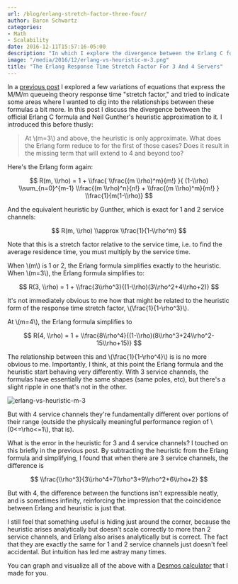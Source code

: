 ```yaml
---
url: /blog/erlang-stretch-factor-three-four/
author: Baron Schwartz
categories:
- Math
- Scalability
date: 2016-12-11T15:57:16-05:00
description: "In which I explore the divergence between the Erlang C formula and Gunther's heuristic approximation."
image: "/media/2016/12/erlang-vs-heuristic-m-3.png"
title: "The Erlang Response Time Stretch Factor For 3 And 4 Servers"
---
```


In a [previous post](/blog/response-time-stretch-factor/) I explored a few
variations of equations that express the M/M/m queueing theory response time
"stretch factor," and tried to indicate some areas where I wanted to dig into
the relationships between these formulas a bit more. In this post I discuss the
divergence between the official Erlang C formula and Neil Gunther's heuristic
approximation to it. I introduced this before thusly:

> At \\(m=3\\) and above, the heuristic is only approximate. What does the Erlang
> form reduce to for the first of those cases? Does it result in the missing term
> that will extend to 4 and beyond too?

<!--more-->

Here's the Erlang form again:

$$
R(m, \\rho) = 1 + \\frac{ \\frac{(m \\rho)^m}{m!} }{ (1-\\rho) \\sum_{n=0}^{m-1} \\frac{(m \\rho)^n}{n!} + \\frac{(m \\rho)^m}{m!} } \\frac{1}{m(1-\\rho)}
$$

And the equivalent heuristic by Gunther, which is exact for 1 and 2 service
channels:

$$
R(m, \\rho) \\approx \\frac{1}{1-\\rho^m}
$$

Note that this is a stretch factor relative to the service time, i.e. to find
the average residence time, you must multiply by the service time.

When \\(m\\) is 1 or 2, the Erlang formula simplifies exactly to the heuristic.
When \\(m=3\\), the Erlang formula simplifies to:

$$
R(3, \\rho) = 1 + \\frac{3\\rho^3}{(1-\\rho)(3\\rho^2+4\\rho+2)}
$$

It's not immediately obvious to me how that might be related to the heuristic
form of the response time stretch factor, \\(\\frac{1}{1-\\rho^3}\\).

At \\(m=4\\), the Erlang formula simplifies to

$$
R(4, \\rho) = 1 + \\frac{8\\rho^4}{(1-\\rho)(8\\rho^3+24\\rho^2-15\\rho+15)}
$$

The relationship between this and \\(\\frac{1}{1-\\rho^4}\\) is is no more
obvious to me. Importantly, I think, at this point the Erlang formula and the
heuristic start behaving very differently. With 3 service channels, the formulas
have essentially the same shapes (same poles, etc), but there's a slight ripple
in one that's not in the other.

![erlang-vs-heuristic-m-3](/media/2016/12/erlang-vs-heuristic-m-3.png)

But with 4 service channels they're
fundamentally different over portions of their range (outside the physically
meaningful performance region of \\(0<=\\rho<=1\\), that is).

What is the error in the heuristic for 3 and 4 service channels? I touched on
this briefly in the previous post. By subtracting the heuristic from the
Erlang formula and simplifying, I found that when there are 3 service channels,
the difference is

$$
\\frac{\\rho^3}{3\\rho^4+7\\rho^3+9\\rho^2+6\\rho+2}
$$

But with 4, the difference between the functions isn't expressible neatly, and
is sometimes infinity, reinforcing the impression that the coincidence between
Erlang and heuristic is just that.

I still feel that something useful is hiding just around the corner, because the
heuristic arises analytically but doesn't scale correctly to more than 2 service
channels, and Erlang also arises analytically but is correct. The fact that they
are exactly the same for 1 and 2 service channels just doesn't feel accidental.
But intuition has led me astray many times.

You can graph and visualize all of the above with a [Desmos
calculator](https://www.desmos.com/calculator/kvffq77evl) that I made for you.

